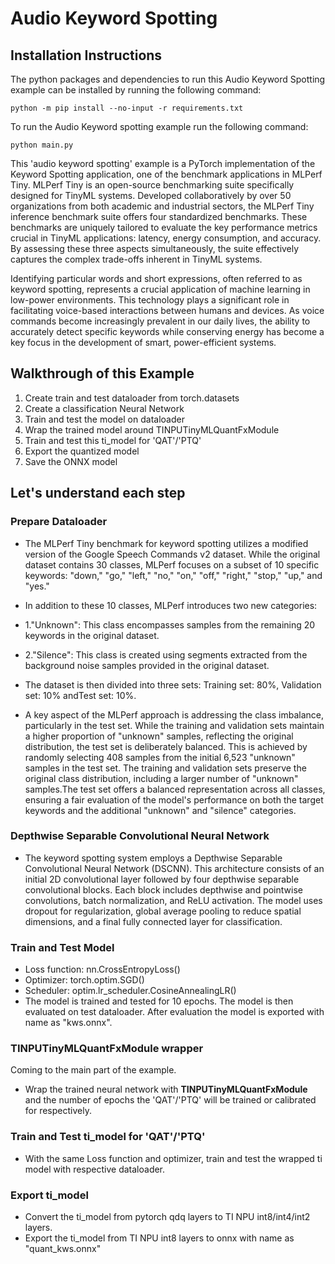 # Audio Keyword Spotting

## Installation Instructions

The python packages and dependencies to run this Audio Keyword Spotting example can be installed by running the following command:

```commandline
python -m pip install --no-input -r requirements.txt
```
To run the Audio Keyword spotting example run the following command:

```commandline
python main.py
```


This  'audio keyword spotting' example is a PyTorch implementation of the Keyword Spotting application, one of the benchmark applications in MLPerf Tiny. MLPerf Tiny is an open-source benchmarking suite specifically designed for TinyML systems. Developed collaboratively by over 50 organizations from both academic and industrial sectors, the MLPerf Tiny inference benchmark suite offers four standardized benchmarks. These benchmarks are uniquely tailored to evaluate the key performance metrics crucial in TinyML applications: latency, energy consumption, and accuracy. By assessing these three aspects simultaneously, the suite effectively captures the complex trade-offs inherent in TinyML systems.

Identifying particular words and short expressions, often referred to as keyword spotting, represents a crucial application of machine learning in low-power environments. This technology plays a significant role in facilitating voice-based interactions between humans and devices. As voice commands become increasingly prevalent in our daily lives, the ability to accurately detect specific keywords while conserving energy has become a key focus in the development of smart, power-efficient systems.

## Walkthrough of this Example
1. Create train and test dataloader from torch.datasets
2. Create a classification Neural Network
3. Train and test the model on dataloader
4. Wrap the trained model around TINPUTinyMLQuantFxModule
5. Train and test this ti_model for 'QAT'/'PTQ'
6. Export the quantized model
8. Save the ONNX model

## Let's understand each step

### Prepare Dataloader
- The MLPerf Tiny benchmark for keyword spotting utilizes a modified version of the Google Speech Commands v2 dataset. While the original dataset contains 30 classes, MLPerf focuses on a subset of 10 specific keywords: "down," "go," "left," "no," "on," "off," "right," "stop," "up," and "yes."

- In addition to these 10 classes, MLPerf introduces two new categories:

- 1."Unknown": This class encompasses samples from the remaining 20 keywords in the original dataset.
- 2."Silence": This class is created using segments extracted from the background noise samples provided in the original dataset.
- The dataset is then divided into three sets: Training set: 80%, Validation set: 10% andTest set: 10%.

- A key aspect of the MLPerf approach is addressing the class imbalance, particularly in the test set. While the training and validation sets maintain a higher proportion of "unknown" samples, reflecting the original distribution, the test set is deliberately balanced. This is achieved by randomly selecting 408 samples from the initial 6,523 "unknown" samples in the test set. The training and validation sets preserve the original class distribution, including a larger number of "unknown" samples.The test set offers a balanced representation across all classes, ensuring a fair evaluation of the model's performance on both the target keywords and the additional "unknown" and "silence" categories.

### Depthwise Separable Convolutional Neural Network
- The keyword spotting system employs a Depthwise Separable Convolutional Neural Network (DSCNN). This architecture consists of an initial 2D convolutional layer followed by four depthwise separable convolutional blocks. Each block includes depthwise and pointwise convolutions, batch normalization, and ReLU activation. The model uses dropout for regularization, global average pooling to reduce spatial dimensions, and a final fully connected layer for classification.

### Train and Test Model

- Loss function: nn.CrossEntropyLoss()
- Optimizer: torch.optim.SGD()
- Scheduler: optim.lr_scheduler.CosineAnnealingLR()
- The model is trained and tested for 10 epochs. The model is then evaluated on test dataloader. After evaluation the model is exported with name as "kws.onnx".

### TINPUTinyMLQuantFxModule wrapper
Coming to the main part of the example.

- Wrap the trained neural network with **TINPUTinyMLQuantFxModule** and the number of epochs the 'QAT'/'PTQ' will be trained or calibrated for respectively.

### Train and Test ti_model for 'QAT'/'PTQ'
- With the same Loss function and optimizer, train and test the wrapped ti model with respective dataloader.

### Export ti_model
- Convert the ti_model from pytorch qdq layers to TI NPU int8/int4/int2 layers.
- Export the ti_model from TI NPU int8 layers to onnx with name as "quant_kws.onnx"
